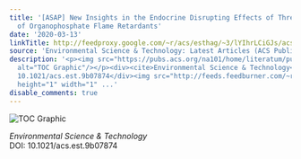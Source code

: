 ```yaml
---
title: '[ASAP] New Insights in the Endocrine Disrupting Effects of Three Primary Metabolites
  of Organophosphate Flame Retardants'
date: '2020-03-13'
linkTitle: http://feedproxy.google.com/~r/acs/esthag/~3/lYIhrLCiGJs/acs.est.9b07874
source: 'Environmental Science & Technology: Latest Articles (ACS Publications)'
description: '<p><img src="https://pubs.acs.org/na101/home/literatum/publisher/achs/journals/content/esthag/0/esthag.ahead-of-print/acs.est.9b07874/20200313/images/medium/es9b07874_0007.gif"
  alt="TOC Graphic"/></p><div><cite>Environmental Science & Technology</cite></div><div>DOI:
  10.1021/acs.est.9b07874</div><img src="http://feeds.feedburner.com/~r/acs/esthag/~4/lYIhrLCiGJs"
  height="1" width="1" ...'
disable_comments: true
---
```

<p><img src="https://pubs.acs.org/na101/home/literatum/publisher/achs/journals/content/esthag/0/esthag.ahead-of-print/acs.est.9b07874/20200313/images/medium/es9b07874_0007.gif" alt="TOC Graphic"/></p><div><cite>Environmental Science & Technology</cite></div><div>DOI: 10.1021/acs.est.9b07874</div><img src="http://feeds.feedburner.com/~r/acs/esthag/~4/lYIhrLCiGJs" height="1" width="1" ...